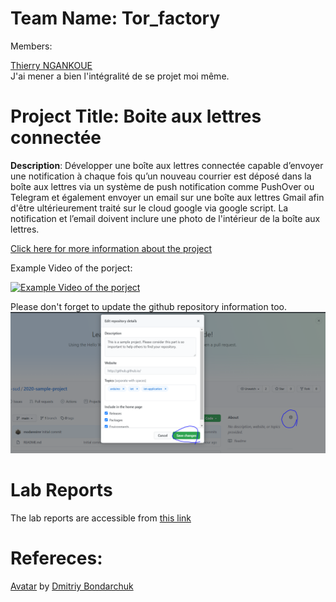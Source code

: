 # Team Name: Tor_factory
Members: 

 [Thierry NGANKOUE](https://github.com/Thierry94) <br> J'ai mener a bien l'intégralité de se projet moi même.



# Project Title: Boite aux lettres connectée
 **Description**: Développer une boîte aux lettres connectée capable d’envoyer une notification à chaque fois qu’un nouveau courrier est déposé dans la boîte aux lettres via un système de push notification comme PushOver ou Telegram et également envoyer un email sur une boîte aux lettres Gmail afin d'être ultérieurement traité sur le cloud google via google script.
La notification et l’email doivent inclure une photo de l'intérieur de la boîte aux lettres.
 
[Click here for more information about the project](project) 

Example Video of the porject:

[![Example Video of the porject](https://img.youtube.com/vi/ucZl6vQ_8Uo/0.jpg)](https://www.youtube.com/watch?v=ucZl6vQ_8Uo)

Please don't forget to update the github repository information too. 
![Change Description of github repository](assets/change_description.png?raw=true)

# Lab Reports

The lab reports are accessible from [this link](lab)

# Refereces:
[Avatar](https://iconscout.com/icons/avatar) by [Dmitriy Bondarchuk](https://iconscout.com/contributors/dmitriy-bondarchuk)
